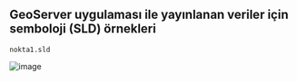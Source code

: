 **GeoServer uygulaması ile yayınlanan veriler için semboloji (SLD) örnekleri**
-
    nokta1.sld
   ![image](https://user-images.githubusercontent.com/95212909/161382078-455ad269-8650-417a-8ad2-7d7fe7488e54.png)
